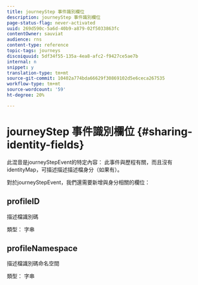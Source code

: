 ```yaml
---
title: journeyStep 事件識別欄位
description: journeyStep 事件識別欄位
page-status-flag: never-activated
uuid: 269d590c-5a6d-40b9-a879-02f5033863fc
contentOwner: sauviat
audience: rns
content-type: reference
topic-tags: journeys
discoiquuid: 5df34f55-135a-4ea8-afc2-f9427ce5ae7b
internal: n
snippet: y
translation-type: tm+mt
source-git-commit: 10402a774bda66629f30869102d5e6ceca267535
workflow-type: tm+mt
source-wordcount: '59'
ht-degree: 20%

---
```



# journeyStep 事件識別欄位 {#sharing-identity-fields}

此混音是journeyStepEvent的特定內容： 此事件與歷程有關，而且沒有identityMap，可描述描述描述檔身分（如果有）。

對於journeyStepEvent，我們還需要新增與身分相關的欄位：

## profileID

描述檔識別碼

類型： 字串

## profileNamespace

描述檔識別碼命名空間

類型： 字串